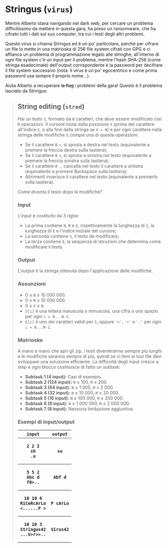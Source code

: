 # Stringus (`virus`)

Mentre Alberto stava navigando nel dark web, per cercare un problema difficilissimo da mettere in questa gara, ha preso un ransomware, che ha cifrato tutti i dati sul suo computer, tra cui i testi degli altri problemi.

Questo virus si chiama Stringus ed è un po' particolare, perché per cifrare un file lo mette in una matrioska di 256 file system cifrati con GPG e ci affianca un problema di programmazione legato alle stringhe; all'interno di ogni file system c'è un input per il problema, mentre l'hash SHA-256 (come stringa esadecimale) dell'output corrispondente è la password per decifrare il file system successivo (nota: il virus è un po' egocentrico e come prima password usa sempre il proprio nome...).

Aiuta Alberto a recuperare ~~la flag~~ i problemi della gara! Questo è il problema lasciato da Stringus:

> ## String editing (`stred`)
>
> Hai un testo `S`, formato da `N` caratteri, che deve essere modificato con `M` operazioni. Il cursore inizia dalla posizione `X` (prima del carattere all'indice `X`, o alla fine della stringa se `X = N`) e per ogni carattere nella stringa delle modifiche `E` compie una di queste operazioni:
>
> - Se il carattere è `>`, si sposta a destra nel testo (equivalente a premere la freccia destra sulla tastiera);
> - Se il carattere è `<`, si sposta a sinistra nel testo (equivalente a premere la freccia sinistra sulla tastiera);
> - Se il carattere è `.`, cancella nel testo il carattere a sinistra (equivalente a premere Backspace sulla tastiera);
> - Altrimenti inserisce il carattere nel testo (equivalente a premerlo sulla tastiera).
>
> Come diventa il testo dopo le modifiche?
>
> ### Input
>
> L'input è costituito da 3 righe:
> - La prima contiene `N`, `M` e `X`, rispettivamente la lunghezza di `S`, la lunghezza di `E` e l'indice iniziale del cursore;
> - La seconda contiene `S`, il testo da modificare;
> - La terza contiene `E`, la sequenza di istruzioni che determina come modificare il testo.
>
> ### Output
>
> L'output è la stringa ottenuta dopo l'applicazione delle modifiche.
>
> ### Assunzioni
>
> - 0 ≤ `N` ≤ 10 000 000.
> - 0 ≤ `M` ≤ 10 000 000.
> - 0 ≤ `X` ≤ `N`.
> - `S[i]` è una lettera maiuscola o minuscola, una cifra o uno spazio per ogni `i = 0...N-1`.
> - `E[i]` è uno dei caratteri validi per `S`, oppure `'>'`, `'<'` o `'.'` per ogni `i = 0...M-1`.
>
> ### Matrioske
>
> A mano a mano che apri gli zip, i testi diventeranno sempre più lunghi e le modifiche saranno sempre di più, quindi se ci tieni ai tuoi file devi sviluppare una soluzione efficiente. La difficoltà degli input cresce a step e ogni blocco costituisce di fatto un subtask:
> - **Subtask 1 (4 input):** Casi di esempio.
> - **Subtask 2 (124 input):** `N` ≤ 100, `M` ≤ 200.
> - **Subtask 3 (64 input):** `N` ≤ 1 000, `M` ≤ 2 000.
> - **Subtask 4 (32 input):** `N` ≤ 10 000, `M` ≤ 20 000.
> - **Subtask 5 (16 input):** `N` ≤ 100 000, `M` ≤ 200 000.
> - **Subtask 6 (8 input):** `N` ≤ 1 000 000, `M` ≤ 2 000 000.
> - **Subtask 7 (8 input):** Nessuna limitazione aggiuntiva.
>
> ### Esempi di input/output
>
> <table>
>   <thead>
>     <tr>
>       <th><code>input</code></th>
>       <th><code>output</code></th>
>     </tr>
>   </thead>
>   <tbody>
>     <tr>
>       <th>
>         <pre><code>2 2 2<br>sh<br>.u</code></pre>
>       </th>
>       <th>
>         <pre><code>su</code></pre>
>       </th>
>     </tr>
>     <tr>
>       <th>
>         <pre><code>5 5 2<br>Abc d<br>f0>..</code></pre>
>       </th>
>       <th>
>         <pre><code>Abf d</code></pre>
>       </th>
>     </tr>
>     <tr>
>       <th>
>         <pre><code>10 10 6<br>RiCeRcArLo<br><......P ></code></pre>
>       </th>
>       <th>
>         <pre><code>P cArLo</code></pre>
>       </th>
>     </tr>
>     <tr>
>       <th>
>         <pre><code>10 10 3<br>Stringus42<br>...V>r>>..</code></pre>
>       </th>
>       <th>
>         <pre><code>Virus42</code></pre>
>       </th>
>     </tr>
>   </tbody>
> </table>
